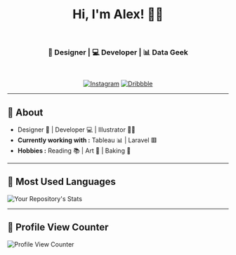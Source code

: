 
<h1 align="center"> Hi, I'm Alex! 👨‍💻 </h1>    

<h3 align="center">  🎨 Designer | 💻 Developer | 📊 Data Geek</h3> <br>

<p align="center">
<!-- <a href="https://www.linkedin.com/in/alexander-corvin/"><img alt="LinkedIn" src="https://img.shields.io/badge/AlexCorvin-0077B5?style=for-the-badge&logo=linkedin&logoColor=white&link=https://www.linkedin.com/in/alexander-corvin/"></a> -->
<a href="https://instagram.com/corvindesigns"><img alt="Instagram" src="https://img.shields.io/badge/CorvinDesigns-E4405F?style=for-the-badge&logo=instagram&logoColor=white&link=https://instagram.com.com/corvindesigns"></a>
<a href="https://dribbble.com/corvindesigns"><img alt="Dribbble" src="https://img.shields.io/badge/CorvinDesigns-EA4C89?style=for-the-badge&logo=dribbble&logoColor=white&link=https://dribbble.com/corvindesigns"></a>
</p>

---------------------------------------------------------------------------------------------------------------------------------------------------------------------------------
## 🤠 About
-  Designer 🎨 | Developer 💻 | Illustrator 🧑‍🎨
-  **Currently working with :** Tableau 📊 | Laravel 🟥
-  **Hobbies :** Reading :books: | Art 🎨 | Baking :pie: 

---------------------------------------------------------------------------------------------------------------------------------------------------------------------------------

## 💙 Most Used Languages
![Your Repository's Stats](https://github-readme-stats.vercel.app/api/top-langs/?username=acorvin&theme=blue-green)

---------------------------------------------------------------------------------------------------------------------------------------------------------------------------------

## 👀 Profile View Counter
![Profile View Counter](https://komarev.com/ghpvc/?username=acorvin)



<!--
**acorvin/acorvin** is a ✨ _special_ ✨ repository because its `README.md` (this file) appears on your GitHub profile.

Here are some ideas to get you started:

- 🔭 I’m currently working on ...
- 🌱 I’m currently learning ...
- 👯 I’m looking to collaborate on ...
- 🤔 I’m looking for help with ...
- 💬 Ask me about ...
- 📫 How to reach me: ...
- 😄 Pronouns: ...
- ⚡ Fun fact: ...
-->
